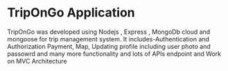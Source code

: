 # TripOnGo Application

TripOnGo was developed using Nodejs , Express , MongoDb cloud and mongoose for trip management system.
It includes-Authentication and Authorization Payment, Map, Updating profile including user photo and
 passowrd and many more functionality and lots of APIs endpoint and Work on MVC Architecture
